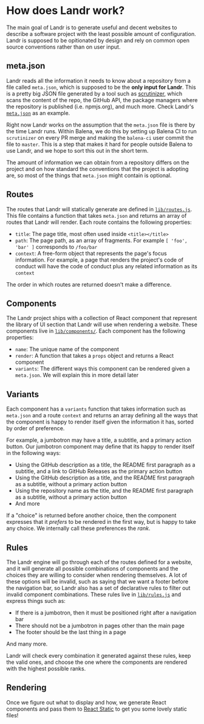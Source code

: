 How does Landr work?
====================

The main goal of Landr is to generate useful and decent websites to describe a
software project with the least possible amount of configuration. Landr is
supposed to be opitionated by design and rely on common open source conventions
rather than on user input.

meta.json
---------

Landr reads all the information it needs to know about a repository from a file
called `meta.json`, which is supposed to be the **only input for Landr**. This
is a pretty big JSON file generated by a tool such as
[scrutinizer](https://github.com/balena-io-modules/scrutinizer), which scans
the content of the repo, the GitHub API, the package managers where the
repository is published (i.e. npmjs.org), and much more. Check Landr's
[`meta.json`](https://github.com/balena-io/landr/blob/master/meta.json) as an
example.

Right now Landr works on the assumption that the `meta.json` file is there by
the time Landr runs. Within Balena, we do this by setting up Balena CI to run
`scrutinizer` on every PR merge and making the `balena-ci` user commit the file
to `master`. This is a step that makes it hard for people outside Balena to use
Landr, and we hope to sort this out in the short term.

The amount of information we can obtain from a repository differs on the
project and on how standard the conventions that the project is adopting are,
so most of the things that `meta.json` might contain is optional.

Routes
------

The routes that Landr will statically generate are defined in
[`lib/routes.js`](https://github.com/balena-io/landr/blob/master/lib/routes.js).
This file contains a function that takes `meta.json` and returns an array of
routes that Landr will render. Each route contains the following properties:

- `title`: The page title, most often used inside `<title></title>`
- `path`: The page path, as an array of fragments. For example `[ 'foo', 'bar'
  ]` corresponds to `/foo/bar`
- `context`: A free-form object that represents the page's focus information.
  For example, a page that renders the project's code of conduct will have the
  code of conduct plus any related information as its `context`

The order in which routes are returned doesn't make a difference.

Components
----------

The Landr project ships with a collection of React component that represent the
library of UI section that Landr will use when rendering a website. These
components live in
[`lib/components/`](https://github.com/balena-io/landr/tree/master/lib/components).
Each component has the following properties:

- `name`: The unique name of the component
- `render`: A function that takes a `props` object and returns a React
  component
- `variants`: The different ways this component can be rendered given a
  `meta.json`. We will explain this in more detail later

Variants
--------

Each component has a `variants` function that takes information such as
`meta.json` and a route `context` and returns an array defining all the ways
that the component is happy to render itself given the information it has,
sorted by order of preference.

For example, a jumbotron may have a title, a subtitle, and a primary action
button. Our jumbotron component may define that its happy to render itself in
the following ways:

- Using the GitHub description as a title, the README first paragraph as a
  subtitle, and a link to GitHub Releases as the primary action button
- Using the GitHub description as a title, and the README first paragraph as a
  subtitle, without a primary action button
- Using the repository name as the title, and the README first paragraph as a
  subtitle, without a primary action button
- And more

If a "choice" is returned before another choice, then the component expresses
that it *prefers* to be rendered in the first way, but is happy to take any
choice. We internally call these preferences the *rank*.

Rules
-----

The Landr engine will go through each of the routes defined for a website, and
it will generate all possible combinations of components and the choices they
are willing to consider when rendering themselves. A lot of these options will
be invalid, such as saying that we want a footer before the navigation bar, so
Landr also has a set of declarative rules to filter out invalid component
combinations. These rules live in
[`lib/rules.js`](https://github.com/balena-io/landr/blob/master/lib/rules.js)
and express things such as:

- If there is a jumbotron, then it must be positioned right after a navigation
  bar
- There should not be a jumbotron in pages other than the main page
- The footer should be the last thing in a page

And many more.

Landr will check every combination it generated against these rules, keep the
valid ones, and choose the one where the components are rendered with the
highest possible ranks.

Rendering
---------

Once we figure out what to display and how, we generate React components and
pass them to [React Static](https://github.com/nozzle/react-static) to get you
some lovely static files!
